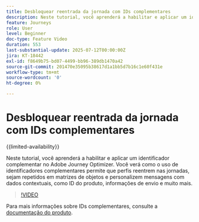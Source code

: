 ```yaml
---
title: Desbloquear reentrada da jornada com IDs complementares
description: Neste tutorial, você aprenderá a habilitar e aplicar um identificador complementar no Adobe Journey Optimizer. Você verá como o uso de identificadores complementares permite que perfis reentrem nas jornadas, sejam repetidos em matrizes de objetos e personalizem mensagens com dados contextuais, como ID do produto, informações de envio e muito mais.
feature: Journeys
role: User
level: Beginner
doc-type: Feature Video
duration: 553
last-substantial-update: 2025-07-12T00:00:00Z
jira: KT-18442
exl-id: f8649b75-bd07-4499-bb96-389db1470a42
source-git-commit: 201470e35095b38617d1a1bb5d7b16c1e60f431e
workflow-type: tm+mt
source-wordcount: '0'
ht-degree: 0%

---
```


# Desbloquear reentrada da jornada com IDs complementares

{{limited-availability}}

Neste tutorial, você aprenderá a habilitar e aplicar um identificador complementar no Adobe Journey Optimizer. Você verá como o uso de identificadores complementares permite que perfis reentrem nas jornadas, sejam repetidos em matrizes de objetos e personalizem mensagens com dados contextuais, como ID do produto, informações de envio e muito mais.

>[!VIDEO](https://video.tv.adobe.com/v/3464797/?learn=on&enablevpops&captions=por_br)

Para mais informações sobre IDs complementares, consulte a [documentação do produto](https://experienceleague.adobe.com/pt-br/docs/journey-optimizer/using/orchestrate-journeys/manage-journey/supplemental-identifier).
